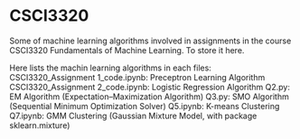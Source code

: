 # CSCI3320
Some of machine learning algorithms involved in assignments in the course CSCI3320 Fundamentals of Machine Learning. To store it here.

Here lists the machin learning algorithms in each files:
CSCI3320_Assignment 1_code.ipynb: Preceptron Learning Algorithm
CSCI3320_Assignment 2_code.ipynb: Logistic Regression Algorithm
Q2.py: EM Algorithm (Expectation–Maximization Algorithm)
Q3.py: SMO Algorithm (Sequential Minimum Optimization Solver)
Q5.ipynb: K-means Clustering
Q7.ipynb: GMM Clustering (Gaussian Mixture Model, with package sklearn.mixture)
